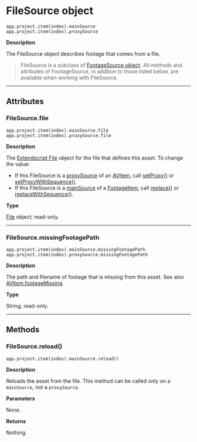 <a id="filesource"></a>

# FileSource object

`app.project.item(index).mainSource`
<br/>
`app.project.item(index).proxySource`
<br/>

**Description**

The FileSource object describes footage that comes from a file.

> FileSource is a subclass of [FootageSource object](footagesource.md#footagesource). All methods and attributes of FootageSource, in addition to those listed below, are available when working with FileSource.

---

## Attributes

<a id="filesource-file"></a>

### FileSource.file

`app.project.item(index).mainSource.file`
<br/>
`app.project.item(index).proxySource.file`
<br/>

**Description**

The [Extendscript File](https://extendscript.docsforadobe.dev/file-system-access/file-object.html) object for the file that defines this asset. To change the value:

- If this FileSource is a [proxySource](../items/avitem.md#avitem-proxysource) of an [AVItem](../items/avitem.md#avitem), call [setProxy()](../items/avitem.md#avitem-setproxy) or [setProxyWithSequence()](../items/avitem.md#avitem-setproxywithsequence).
- If this FileSource is a [mainSource](../items/footageitem.md#footageitem-mainsource) of a [FootageItem](../items/footageitem.md#footageitem), call [replace()](../items/footageitem.md#footageitem-replace) or [replaceWithSequence()](../items/footageitem.md#footageitem-replacewithsequence).

**Type**

[File](https://extendscript.docsforadobe.dev/file-system-access/file-object.html) object; read-only.

---

<a id="filesource-missingfootagepath"></a>

### FileSource.missingFootagePath

`app.project.item(index).mainSource.missingFootagePath`
<br/>
`app.project.item(index).proxySource.missingFootagePath`
<br/>

**Description**

The path and filename of footage that is missing from this asset. See also [AVItem.footageMissing](../items/avitem.md#avitem-footagemissing).

**Type**

String; read-only.

---

## Methods

<a id="filesource-reload"></a>

### FileSource.reload()

`app.project.item(index).mainSource.reload()`

**Description**

Reloads the asset from the file. This method can be called only on a `mainSource`, not a `proxySource`.

**Parameters**

None.

**Returns**

Nothing.
